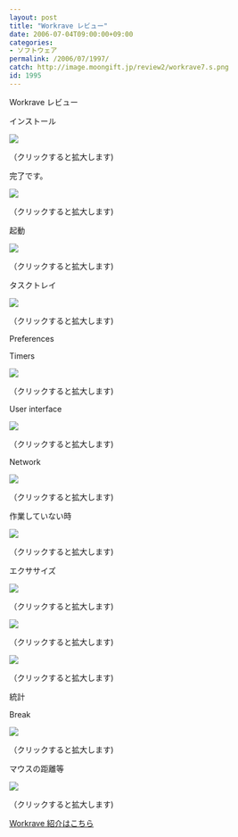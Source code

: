 ```yaml
---
layout: post
title: "Workrave レビュー"
date: 2006-07-04T09:00:00+09:00
categories:
- ソフトウェア
permalink: /2006/07/1997/
catch: http://image.moongift.jp/review2/workrave7.s.png
id: 1995
---
```

Workrave レビュー  
<!--more-->

インストール

  

[![](http://image.moongift.jp/review2/workrave1.s.png)](http://image.moongift.jp/review2/workrave1.png)  
  
（クリックすると拡大します)

  

完了です。

  

[![](http://image.moongift.jp/review2/workrave2.s.png)](http://image.moongift.jp/review2/workrave2.png)  
  
（クリックすると拡大します)

  

起動

  

[![](http://image.moongift.jp/review2/workrave3.s.png)](http://image.moongift.jp/review2/workrave3.png)  
  
（クリックすると拡大します)

  

タスクトレイ

  

[![](http://image.moongift.jp/review2/workrave4.s.png)](http://image.moongift.jp/review2/workrave4.png)  
  
（クリックすると拡大します)

  

Preferences

  

Timers

  

[![](http://image.moongift.jp/review2/workrave5.s.png)](http://image.moongift.jp/review2/workrave5.png)  
  
（クリックすると拡大します)

  

User interface

  

[![](http://image.moongift.jp/review2/workrave6.s.png)](http://image.moongift.jp/review2/workrave6.png)  
  
（クリックすると拡大します)

  

Network

  

[![](http://image.moongift.jp/review2/workrave7.s.png)](http://image.moongift.jp/review2/workrave7.png)  
  
（クリックすると拡大します)

  

作業していない時

  

[![](http://image.moongift.jp/review2/workrave8.s.png)](http://image.moongift.jp/review2/workrave8.png)  
  
（クリックすると拡大します)

  

エクササイズ

  

[![](http://image.moongift.jp/review2/workrave10.s.png)](http://image.moongift.jp/review2/workrave10.png)  
  
（クリックすると拡大します)

  

[![](http://image.moongift.jp/review2/workrave11.s.png)](http://image.moongift.jp/review2/workrave11.png)  
  
（クリックすると拡大します)

  

[![](http://image.moongift.jp/review2/workrave12.s.png)](http://image.moongift.jp/review2/workrave12.png)  
  
（クリックすると拡大します)

  

統計

  

Break

  

[![](http://image.moongift.jp/review2/workrave13.s.png)](http://image.moongift.jp/review2/workrave13.png)  
  
（クリックすると拡大します)

  

マウスの距離等

  

[![](http://image.moongift.jp/review2/workrave14.s.png)](http://image.moongift.jp/review2/workrave14.png)  
  
（クリックすると拡大します)

  

[Workrave 紹介はこちら](http://oss.moongift.jp/intro/i-1995.html)

